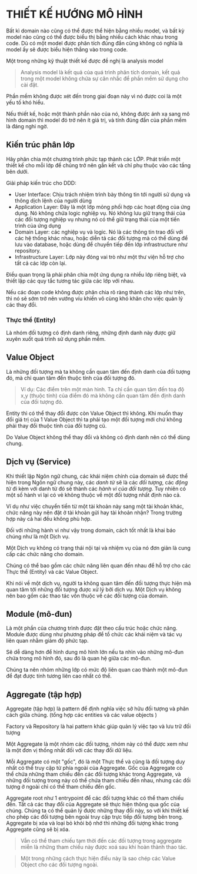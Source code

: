 # THIẾT KẾ HƯỚNG MÔ HÌNH
Bất kì domain nào cũng có thể được thể hiện bằng nhiều model, và bất kỳ model nào cũng có thể được biểu thị bằng nhiều cách khác nhau trong code. Dù có một model được phân tích đúng đắn cũng không có nghĩa là model ấy sẽ được biểu hiện thẳng vào trong code.

Một trong những kỹ thuật thiết kế được đề nghị là analysis model

> Analysis model là kết quả của quá trình phân tích domain, kết quả trong một model không chứa sự cân nhắc để phần mềm sử dụng cho cài đặt.

Phần mềm không được xét đến trong giai đoạn này vì nó được coi là một yếu tố khó hiểu.

Nếu thiết kế, hoặc một thành phần nào của nó, không được ánh xạ sang mô hình domain thì model đó trở nên ít giá trị, và tính đúng đắn của phần mềm là đáng nghi ngờ.

## Kiến trúc phân lớp
Hãy phân chia một chương trình phức tạp thành các LỚP. Phát triển một thiết kế cho mỗi lớp để chúng trở nên gắn kết và chỉ phụ thuộc vào các tầng bên dưới. 

Giải pháp kiến trúc cho DDD:
- User Interface: Chịu trách nhiệm trình bày thông tin tới người sử dụng và thông dịch lệnh của người dùng
- Application Layer: Đây là một lớp mỏng phối hợp các hoạt động của ứng dụng. Nó không chứa logic nghiệp vụ. Nó không lưu giữ trạng thái của các đối tượng nghiệp vụ nhưng nó có thể giữ trạng thái của một tiến trình của ứng dụng
- Domain Layer: các nghiệp vụ và logic. Nó là các thông tin trao đổi với các hệ thống khác nhau, hoặc diễn tả các đối tượng mà có thể dùng để lưu vào database, hoặc dùng để chuyển tiếp đến lớp infrastructure như repository.
- Infrastructure Layer: Lớp này đóng vai trò như một thư viện hỗ trợ cho tất cả các lớp còn lại.

Điều quan trọng là phải phân chia một ứng dụng ra nhiều lớp riêng biệt, và thiết lập các quy tắc tương tác giữa các lớp với nhau. 

Nếu các đoạn code không được phân chia rõ ràng thành các lớp như trên, thì nó sẽ sớm trở nên vướng víu khiến vô cùng khó khăn cho việc quản lý các thay đổi.

### Thực thể (Entity)
Là nhóm đối tượng có định danh riêng, những định danh này được giữ xuyên xuốt quá trình sử dụng phần mềm.

## Value Object 
Là những đối tượng mà ta không cần quan tâm đến định danh của đối tượng đó, mà chỉ quan tâm đến thuộc tính của đối tượng đó. 

> Ví dụ: Các điểm trên một màn hình. Ta chỉ cần quan tâm đến toạ độ x,y (thuộc tính) của điểm đó mà không cần quan tâm đến định danh của đối tượng đó.

Entity thì có thể thay đổi được còn Value Object thì không. Khi muốn thay đổi giá trị của 1 Value Object thì ta phải tạo một đối tượng mới chứ không phải thay đổi thuộc tính của đối tượng cũ.

Do Value Object không thể thay đổi và không có định danh nên có thể dùng chung.

## Dịch vụ (Service)
Khi thiết lập Ngôn ngữ chung, các khái niệm chính của domain sẽ được thể hiện trong Ngôn ngữ chung này, các *danh từ* sẽ là các *đối tượng*, các *động từ* đi kèm với danh từ đó sẽ thành các *hành vi của đối tượng*. Tuy nhiên có một số hành vi lại có vẻ không thuộc về một đối tượng nhất định nào cả.

Ví dụ như việc chuyển tiền từ một tài khoản này sang một tài khoản khác, chức năng này nên đặt ở tài khoản gửi hay tài khoản nhận? Trong trường hợp này cả hai đều không phù hợp.

Đối với những hành vi như vậy trong domain, cách tốt nhất là khai báo chúng như là một Dịch vụ.

Một Dịch vụ không có trạng thái nội tại và nhiệm vụ của nó đơn giản là cung cấp các chức năng cho domain. 

Chúng có thể bao gồm các chức năng liên quan đến nhau để hỗ trợ cho các Thực thể (Entity) và các Value Object.

Khi nói về một dịch vụ, người ta không quan tâm đến đối tượng thực hiện mà quan tâm tới những đối tượng được xử lý bởi dịch vụ. Một Dịch vụ không nên bao gồm các thao tác vốn thuộc về các đối tượng của domain.

## Module (mô-đun)
Là một phần của chương trình được đặt theo cấu trúc hoặc chức năng. Module được dùng như phương pháp để tổ chức các khái niệm và tác vụ liên quan nhằm giảm độ phức tạp.

Sẽ dễ dàng hơn để hình dung mô hình lớn nếu ta nhìn vào những mô-đun chứa trong mô hình đó, sau đó là quan hệ giữa các mô-đun.

Chúng ta nên nhóm những lớp có mức độ liên quan cao thành một mô-đun để đạt được tính tương liên cao nhất có thể.

## Aggregate (tập hợp) 
Aggregate (tập hợp) là pattern để định nghĩa việc sở hữu đối tượng và phân cách giữa chúng. (tổng hợp các entities và các value objects )

Factory và Repository là hai pattern khác giúp quản lý việc tạo và lưu trữ đối tượng

Một Aggregate là một nhóm các đối tượng, nhóm này có thể được xem như là một đơn vị thống nhất đối với các thay đổi dữ liệu. 

Mỗi Aggregate có một "gốc", đó là một Thực thể và cũng là đối tượng duy nhất có thể truy cập từ phía ngoài của Aggregate. Gốc của Aggregate có thể chứa những tham chiếu đến các đối tượng khác trong Aggregate, và những đối tượng trong này có thể chứa tham chiếu đến nhau, nhưng các đối tượng ở ngoài chỉ có thể tham chiếu đến gốc.

Aggregate root như 1 entrypoint để các đối tượng khác có thể tham chiếu đến. Tất cả các thay đổi của Aggregate sẽ thực hiện thông qua gốc của chúng. Chúng ta có thể quản lý được những thay đổi này, so với khi thiết kế cho phép các đối tượng bên ngoài truy cập trực tiếp đối tượng bên trong. Aggregate bị xóa và loại bỏ khỏi bộ nhớ thì những đối tượng khác trong Aggregate cũng sẽ bị xóa.

> Vẫn có thể tham chiếu tạm thời đến các đối tượng trong aggregate miễn là những tham chiếu này được xoá sau khi hoàn thành thao tác.

> Một trong những cách thực hiện điều này là sao chép các Value Object cho các đối tượng ngoài.


